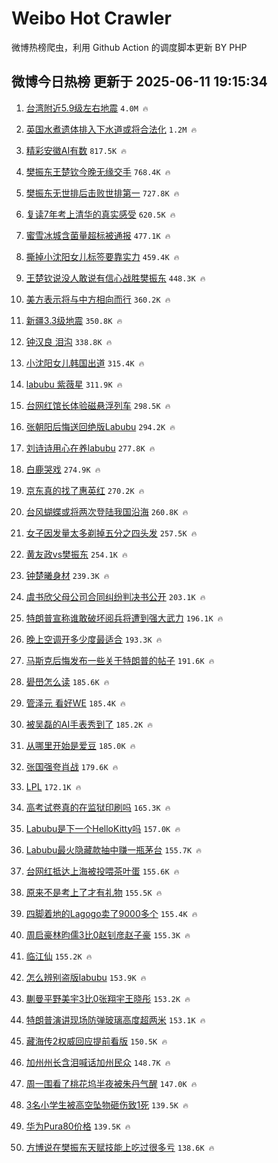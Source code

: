 # Weibo Hot Crawler 



微博热榜爬虫，利用 Github Action 的调度脚本更新 BY PHP 


## 微博今日热榜 更新于 2025-06-11 19:15:34 
1. [台湾附近5.9级左右地震](https://s.weibo.com/weibo?q=%23%E5%8F%B0%E6%B9%BE%E9%99%84%E8%BF%915.9%E7%BA%A7%E5%B7%A6%E5%8F%B3%E5%9C%B0%E9%9C%87%23&t=31&band_rank=1&Refer=top) `4.0M 🔥` 

1. [英国水煮遗体排入下水道或将合法化](https://s.weibo.com/weibo?q=%23%E8%8B%B1%E5%9B%BD%E6%B0%B4%E7%85%AE%E9%81%97%E4%BD%93%E6%8E%92%E5%85%A5%E4%B8%8B%E6%B0%B4%E9%81%93%E6%88%96%E5%B0%86%E5%90%88%E6%B3%95%E5%8C%96%23&t=31&band_rank=2&Refer=top) `1.2M 🔥` 

1. [精彩安徽AI有数](https://s.weibo.com/weibo?q=%23%E7%B2%BE%E5%BD%A9%E5%AE%89%E5%BE%BDAI%E6%9C%89%E6%95%B0%23&t=31&band_rank=3&Refer=top) `817.5K 🔥` 

1. [樊振东王楚钦今晚无缘交手](https://s.weibo.com/weibo?q=%23%E6%A8%8A%E6%8C%AF%E4%B8%9C%E7%8E%8B%E6%A5%9A%E9%92%A6%E4%BB%8A%E6%99%9A%E6%97%A0%E7%BC%98%E4%BA%A4%E6%89%8B%23&t=31&band_rank=4&Refer=top) `768.4K 🔥` 

1. [樊振东无世排后击败世排第一](https://s.weibo.com/weibo?q=%23%E6%A8%8A%E6%8C%AF%E4%B8%9C%E6%97%A0%E4%B8%96%E6%8E%92%E5%90%8E%E5%87%BB%E8%B4%A5%E4%B8%96%E6%8E%92%E7%AC%AC%E4%B8%80%23&t=31&band_rank=5&Refer=top) `727.8K 🔥` 

1. [复读7年考上清华的真实感受](https://s.weibo.com/weibo?q=%E5%A4%8D%E8%AF%BB7%E5%B9%B4%E8%80%83%E4%B8%8A%E6%B8%85%E5%8D%8E%E7%9A%84%E7%9C%9F%E5%AE%9E%E6%84%9F%E5%8F%97&t=31&band_rank=6&Refer=top) `620.5K 🔥` 

1. [蜜雪冰城含菌量超标被通报](https://s.weibo.com/weibo?q=%23%E8%9C%9C%E9%9B%AA%E5%86%B0%E5%9F%8E%E5%90%AB%E8%8F%8C%E9%87%8F%E8%B6%85%E6%A0%87%E8%A2%AB%E9%80%9A%E6%8A%A5%23&t=31&band_rank=7&Refer=top) `477.1K 🔥` 

1. [撕掉小沈阳女儿标签要靠实力](https://s.weibo.com/weibo?q=%23%E6%92%95%E6%8E%89%E5%B0%8F%E6%B2%88%E9%98%B3%E5%A5%B3%E5%84%BF%E6%A0%87%E7%AD%BE%E8%A6%81%E9%9D%A0%E5%AE%9E%E5%8A%9B%23&t=31&band_rank=8&Refer=top) `459.4K 🔥` 

1. [王楚钦说没人敢说有信心战胜樊振东](https://s.weibo.com/weibo?q=%23%E7%8E%8B%E6%A5%9A%E9%92%A6%E8%AF%B4%E6%B2%A1%E4%BA%BA%E6%95%A2%E8%AF%B4%E6%9C%89%E4%BF%A1%E5%BF%83%E6%88%98%E8%83%9C%E6%A8%8A%E6%8C%AF%E4%B8%9C%23&t=31&band_rank=9&Refer=top) `448.3K 🔥` 

1. [美方表示将与中方相向而行](https://s.weibo.com/weibo?q=%23%E7%BE%8E%E6%96%B9%E8%A1%A8%E7%A4%BA%E5%B0%86%E4%B8%8E%E4%B8%AD%E6%96%B9%E7%9B%B8%E5%90%91%E8%80%8C%E8%A1%8C%23&t=31&band_rank=10&Refer=top) `360.2K 🔥` 

1. [新疆3.3级地震](https://s.weibo.com/weibo?q=%E6%96%B0%E7%96%863.3%E7%BA%A7%E5%9C%B0%E9%9C%87&t=31&band_rank=11&Refer=top) `350.8K 🔥` 

1. [钟汉良 泪沟](https://s.weibo.com/weibo?q=%E9%92%9F%E6%B1%89%E8%89%AF%20%E6%B3%AA%E6%B2%9F&t=31&band_rank=12&Refer=top) `338.8K 🔥` 

1. [小沈阳女儿韩国出道](https://s.weibo.com/weibo?q=%23%E5%B0%8F%E6%B2%88%E9%98%B3%E5%A5%B3%E5%84%BF%E9%9F%A9%E5%9B%BD%E5%87%BA%E9%81%93%23&t=31&band_rank=13&Refer=top) `315.4K 🔥` 

1. [labubu 紫薇星](https://s.weibo.com/weibo?q=labubu%20%E7%B4%AB%E8%96%87%E6%98%9F&t=31&band_rank=14&Refer=top) `311.9K 🔥` 

1. [台网红馆长体验磁悬浮列车](https://s.weibo.com/weibo?q=%23%E5%8F%B0%E7%BD%91%E7%BA%A2%E9%A6%86%E9%95%BF%E4%BD%93%E9%AA%8C%E7%A3%81%E6%82%AC%E6%B5%AE%E5%88%97%E8%BD%A6%23&t=31&band_rank=15&Refer=top) `298.5K 🔥` 

1. [张朝阳后悔送回绝版Labubu](https://s.weibo.com/weibo?q=%23%E5%BC%A0%E6%9C%9D%E9%98%B3%E5%90%8E%E6%82%94%E9%80%81%E5%9B%9E%E7%BB%9D%E7%89%88Labubu%23&t=31&band_rank=16&Refer=top) `294.2K 🔥` 

1. [刘诗诗用心在养labubu](https://s.weibo.com/weibo?q=%E5%88%98%E8%AF%97%E8%AF%97%E7%94%A8%E5%BF%83%E5%9C%A8%E5%85%BBlabubu&t=31&band_rank=17&Refer=top) `277.8K 🔥` 

1. [白鹿哭戏](https://s.weibo.com/weibo?q=%E7%99%BD%E9%B9%BF%E5%93%AD%E6%88%8F&t=31&band_rank=18&Refer=top) `274.9K 🔥` 

1. [京东真的找了惠英红](https://s.weibo.com/weibo?q=%E4%BA%AC%E4%B8%9C%E7%9C%9F%E7%9A%84%E6%89%BE%E4%BA%86%E6%83%A0%E8%8B%B1%E7%BA%A2&t=31&band_rank=19&Refer=top) `270.2K 🔥` 

1. [台风蝴蝶或将两次登陆我国沿海](https://s.weibo.com/weibo?q=%23%E5%8F%B0%E9%A3%8E%E8%9D%B4%E8%9D%B6%E6%88%96%E5%B0%86%E4%B8%A4%E6%AC%A1%E7%99%BB%E9%99%86%E6%88%91%E5%9B%BD%E6%B2%BF%E6%B5%B7%23&t=31&band_rank=20&Refer=top) `260.8K 🔥` 

1. [女子因发量太多剃掉五分之四头发](https://s.weibo.com/weibo?q=%23%E5%A5%B3%E5%AD%90%E5%9B%A0%E5%8F%91%E9%87%8F%E5%A4%AA%E5%A4%9A%E5%89%83%E6%8E%89%E4%BA%94%E5%88%86%E4%B9%8B%E5%9B%9B%E5%A4%B4%E5%8F%91%23&t=31&band_rank=21&Refer=top) `257.5K 🔥` 

1. [黄友政vs樊振东](https://s.weibo.com/weibo?q=%23%E9%BB%84%E5%8F%8B%E6%94%BFvs%E6%A8%8A%E6%8C%AF%E4%B8%9C%23&t=31&band_rank=22&Refer=top) `254.1K 🔥` 

1. [钟楚曦身材](https://s.weibo.com/weibo?q=%E9%92%9F%E6%A5%9A%E6%9B%A6%E8%BA%AB%E6%9D%90&t=31&band_rank=23&Refer=top) `239.3K 🔥` 

1. [虞书欣父母公司合同纠纷判决书公开](https://s.weibo.com/weibo?q=%23%E8%99%9E%E4%B9%A6%E6%AC%A3%E7%88%B6%E6%AF%8D%E5%85%AC%E5%8F%B8%E5%90%88%E5%90%8C%E7%BA%A0%E7%BA%B7%E5%88%A4%E5%86%B3%E4%B9%A6%E5%85%AC%E5%BC%80%23&t=31&band_rank=24&Refer=top) `203.1K 🔥` 

1. [特朗普宣称谁敢破坏阅兵将遭到强大武力](https://s.weibo.com/weibo?q=%23%E7%89%B9%E6%9C%97%E6%99%AE%E5%AE%A3%E7%A7%B0%E8%B0%81%E6%95%A2%E7%A0%B4%E5%9D%8F%E9%98%85%E5%85%B5%E5%B0%86%E9%81%AD%E5%88%B0%E5%BC%BA%E5%A4%A7%E6%AD%A6%E5%8A%9B%23&t=31&band_rank=25&Refer=top) `196.1K 🔥` 

1. [晚上空调开多少度最适合](https://s.weibo.com/weibo?q=%23%E6%99%9A%E4%B8%8A%E7%A9%BA%E8%B0%83%E5%BC%80%E5%A4%9A%E5%B0%91%E5%BA%A6%E6%9C%80%E9%80%82%E5%90%88%23&t=31&band_rank=26&Refer=top) `193.3K 🔥` 

1. [马斯克后悔发布一些关于特朗普的帖子](https://s.weibo.com/weibo?q=%23%E9%A9%AC%E6%96%AF%E5%85%8B%E5%90%8E%E6%82%94%E5%8F%91%E5%B8%83%E4%B8%80%E4%BA%9B%E5%85%B3%E4%BA%8E%E7%89%B9%E6%9C%97%E6%99%AE%E7%9A%84%E5%B8%96%E5%AD%90%23&t=31&band_rank=27&Refer=top) `191.6K 🔥` 

1. [礐嶨怎么读](https://s.weibo.com/weibo?q=%23%E7%A4%90%E5%B6%A8%E6%80%8E%E4%B9%88%E8%AF%BB%23&t=31&band_rank=28&Refer=top) `185.6K 🔥` 

1. [管泽元 看好WE](https://s.weibo.com/weibo?q=%E7%AE%A1%E6%B3%BD%E5%85%83%20%E7%9C%8B%E5%A5%BDWE&t=31&band_rank=29&Refer=top) `185.4K 🔥` 

1. [被吴磊的AI手表秀到了](https://s.weibo.com/weibo?q=%23%E8%A2%AB%E5%90%B4%E7%A3%8A%E7%9A%84AI%E6%89%8B%E8%A1%A8%E7%A7%80%E5%88%B0%E4%BA%86%23&t=31&band_rank=30&Refer=top) `185.2K 🔥` 

1. [从哪里开始是爱豆](https://s.weibo.com/weibo?q=%E4%BB%8E%E5%93%AA%E9%87%8C%E5%BC%80%E5%A7%8B%E6%98%AF%E7%88%B1%E8%B1%86&t=31&band_rank=31&Refer=top) `185.0K 🔥` 

1. [张国强夸肖战](https://s.weibo.com/weibo?q=%23%E5%BC%A0%E5%9B%BD%E5%BC%BA%E5%A4%B8%E8%82%96%E6%88%98%23&t=31&band_rank=32&Refer=top) `179.6K 🔥` 

1. [LPL](https://s.weibo.com/weibo?q=LPL&t=31&band_rank=33&Refer=top) `172.1K 🔥` 

1. [高考试卷真的在监狱印刷吗](https://s.weibo.com/weibo?q=%23%E9%AB%98%E8%80%83%E8%AF%95%E5%8D%B7%E7%9C%9F%E7%9A%84%E5%9C%A8%E7%9B%91%E7%8B%B1%E5%8D%B0%E5%88%B7%E5%90%97%23&t=31&band_rank=34&Refer=top) `165.3K 🔥` 

1. [Labubu是下一个HelloKitty吗](https://s.weibo.com/weibo?q=%23Labubu%E6%98%AF%E4%B8%8B%E4%B8%80%E4%B8%AAHelloKitty%E5%90%97%23&t=31&band_rank=35&Refer=top) `157.0K 🔥` 

1. [Labubu最火隐藏款抽中赚一瓶茅台](https://s.weibo.com/weibo?q=%23Labubu%E6%9C%80%E7%81%AB%E9%9A%90%E8%97%8F%E6%AC%BE%E6%8A%BD%E4%B8%AD%E8%B5%9A%E4%B8%80%E7%93%B6%E8%8C%85%E5%8F%B0%23&t=31&band_rank=36&Refer=top) `155.7K 🔥` 

1. [台网红抵达上海被投喂茶叶蛋](https://s.weibo.com/weibo?q=%E5%8F%B0%E7%BD%91%E7%BA%A2%E6%8A%B5%E8%BE%BE%E4%B8%8A%E6%B5%B7%E8%A2%AB%E6%8A%95%E5%96%82%E8%8C%B6%E5%8F%B6%E8%9B%8B&t=31&band_rank=37&Refer=top) `155.6K 🔥` 

1. [原来不是考上了才有礼物](https://s.weibo.com/weibo?q=%E5%8E%9F%E6%9D%A5%E4%B8%8D%E6%98%AF%E8%80%83%E4%B8%8A%E4%BA%86%E6%89%8D%E6%9C%89%E7%A4%BC%E7%89%A9&t=31&band_rank=38&Refer=top) `155.5K 🔥` 

1. [四脚着地的Lagogo卖了9000多个](https://s.weibo.com/weibo?q=%E5%9B%9B%E8%84%9A%E7%9D%80%E5%9C%B0%E7%9A%84Lagogo%E5%8D%96%E4%BA%869000%E5%A4%9A%E4%B8%AA&t=31&band_rank=39&Refer=top) `155.4K 🔥` 

1. [周启豪林昀儒3比0赵钊彦赵子豪](https://s.weibo.com/weibo?q=%23%E5%91%A8%E5%90%AF%E8%B1%AA%E6%9E%97%E6%98%80%E5%84%923%E6%AF%940%E8%B5%B5%E9%92%8A%E5%BD%A6%E8%B5%B5%E5%AD%90%E8%B1%AA%23&t=31&band_rank=40&Refer=top) `155.3K 🔥` 

1. [临江仙](https://s.weibo.com/weibo?q=%E4%B8%B4%E6%B1%9F%E4%BB%99&t=31&band_rank=41&Refer=top) `155.2K 🔥` 

1. [怎么辨别盗版labubu](https://s.weibo.com/weibo?q=%E6%80%8E%E4%B9%88%E8%BE%A8%E5%88%AB%E7%9B%97%E7%89%88labubu&t=31&band_rank=42&Refer=top) `153.9K 🔥` 

1. [蒯曼平野美宇3比0张翔宇王晓彤](https://s.weibo.com/weibo?q=%23%E8%92%AF%E6%9B%BC%E5%B9%B3%E9%87%8E%E7%BE%8E%E5%AE%873%E6%AF%940%E5%BC%A0%E7%BF%94%E5%AE%87%E7%8E%8B%E6%99%93%E5%BD%A4%23&t=31&band_rank=43&Refer=top) `153.2K 🔥` 

1. [特朗普演讲现场防弹玻璃高度超两米](https://s.weibo.com/weibo?q=%23%E7%89%B9%E6%9C%97%E6%99%AE%E6%BC%94%E8%AE%B2%E7%8E%B0%E5%9C%BA%E9%98%B2%E5%BC%B9%E7%8E%BB%E7%92%83%E9%AB%98%E5%BA%A6%E8%B6%85%E4%B8%A4%E7%B1%B3%23&t=31&band_rank=44&Refer=top) `153.1K 🔥` 

1. [藏海传2权威回应提前看版](https://s.weibo.com/weibo?q=%23%E8%97%8F%E6%B5%B7%E4%BC%A02%E6%9D%83%E5%A8%81%E5%9B%9E%E5%BA%94%E6%8F%90%E5%89%8D%E7%9C%8B%E7%89%88%23&t=31&band_rank=45&Refer=top) `150.5K 🔥` 

1. [加州州长含泪喊话加州民众](https://s.weibo.com/weibo?q=%23%E5%8A%A0%E5%B7%9E%E5%B7%9E%E9%95%BF%E5%90%AB%E6%B3%AA%E5%96%8A%E8%AF%9D%E5%8A%A0%E5%B7%9E%E6%B0%91%E4%BC%97%23&t=31&band_rank=46&Refer=top) `148.7K 🔥` 

1. [周一围看了桃花坞半夜被朱丹气醒](https://s.weibo.com/weibo?q=%E5%91%A8%E4%B8%80%E5%9B%B4%E7%9C%8B%E4%BA%86%E6%A1%83%E8%8A%B1%E5%9D%9E%E5%8D%8A%E5%A4%9C%E8%A2%AB%E6%9C%B1%E4%B8%B9%E6%B0%94%E9%86%92&t=31&band_rank=47&Refer=top) `147.0K 🔥` 

1. [3名小学生被高空坠物砸伤致1死](https://s.weibo.com/weibo?q=%233%E5%90%8D%E5%B0%8F%E5%AD%A6%E7%94%9F%E8%A2%AB%E9%AB%98%E7%A9%BA%E5%9D%A0%E7%89%A9%E7%A0%B8%E4%BC%A4%E8%87%B41%E6%AD%BB%23&t=31&band_rank=48&Refer=top) `139.5K 🔥` 

1. [华为Pura80价格](https://s.weibo.com/weibo?q=%E5%8D%8E%E4%B8%BAPura80%E4%BB%B7%E6%A0%BC&t=31&band_rank=49&Refer=top) `139.5K 🔥` 

1. [方博说在樊振东天赋技能上吃过很多亏](https://s.weibo.com/weibo?q=%23%E6%96%B9%E5%8D%9A%E8%AF%B4%E5%9C%A8%E6%A8%8A%E6%8C%AF%E4%B8%9C%E5%A4%A9%E8%B5%8B%E6%8A%80%E8%83%BD%E4%B8%8A%E5%90%83%E8%BF%87%E5%BE%88%E5%A4%9A%E4%BA%8F%23&t=31&band_rank=50&Refer=top) `138.6K 🔥` 

